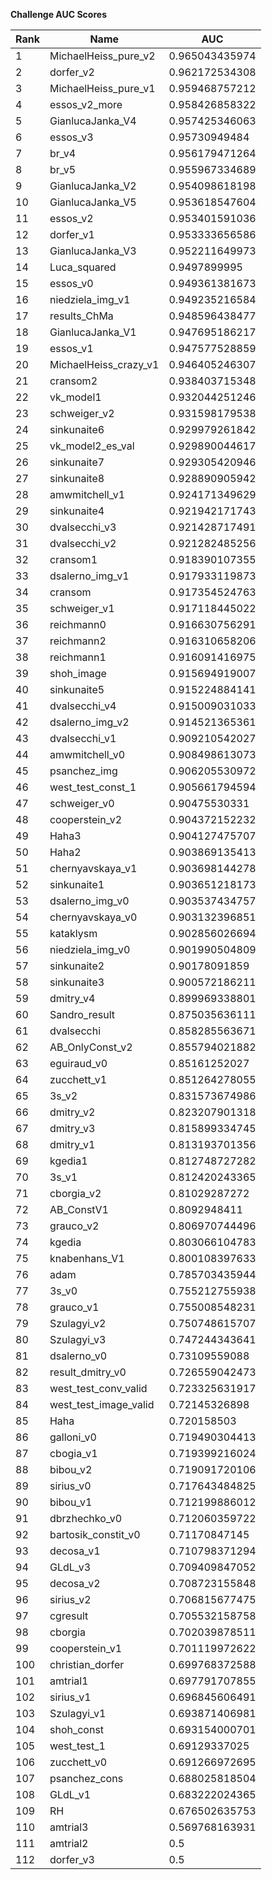 **Challenge AUC Scores**


|Rank|Name|AUC|
|----|-----|---|
|1|MichaelHeiss_pure_v2|0.965043435974| 
|2|dorfer_v2|0.962172534308| 
|3|MichaelHeiss_pure_v1|0.959468757212| 
|4|essos_v2_more|0.958426858322| 
|5|GianlucaJanka_V4|0.957425346063| 
|6|essos_v3|0.95730949484| 
|7|br_v4|0.956179471264| 
|8|br_v5|0.955967334689| 
|9|GianlucaJanka_V2|0.954098618198| 
|10|GianlucaJanka_V5|0.953618547604| 
|11|essos_v2|0.953401591036| 
|12|dorfer_v1|0.953333656586| 
|13|GianlucaJanka_V3|0.952211649973| 
|14|Luca_squared|0.9497899995| 
|15|essos_v0|0.949361381673| 
|16|niedziela_img_v1|0.949235216584| 
|17|results_ChMa|0.948596438477| 
|18|GianlucaJanka_V1|0.947695186217| 
|19|essos_v1|0.947577528859| 
|20|MichaelHeiss_crazy_v1|0.946405246307| 
|21|cransom2|0.938403715348| 
|22|vk_model1|0.932044251246| 
|23|schweiger_v2|0.931598179538| 
|24|sinkunaite6|0.929979261842| 
|25|vk_model2_es_val|0.929890044617| 
|26|sinkunaite7|0.929305420946| 
|27|sinkunaite8|0.928890905942| 
|28|amwmitchell_v1|0.924171349629| 
|29|sinkunaite4|0.921942171743| 
|30|dvalsecchi_v3|0.921428717491| 
|31|dvalsecchi_v2|0.921282485256| 
|32|cransom1|0.918390107355| 
|33|dsalerno_img_v1|0.917933119873| 
|34|cransom|0.917354524763| 
|35|schweiger_v1|0.917118445022| 
|36|reichmann0|0.916630756291| 
|37|reichmann2|0.916310658206| 
|38|reichmann1|0.916091416975| 
|39|shoh_image|0.915694919007| 
|40|sinkunaite5|0.915224884141| 
|41|dvalsecchi_v4|0.915009031033| 
|42|dsalerno_img_v2|0.914521365361| 
|43|dvalsecchi_v1|0.909210542027| 
|44|amwmitchell_v0|0.908498613073| 
|45|psanchez_img|0.906205530972| 
|46|west_test_const_1|0.905661794594| 
|47|schweiger_v0|0.90475530331| 
|48|cooperstein_v2|0.904372152232| 
|49|Haha3|0.904127475707| 
|50|Haha2|0.903869135413| 
|51|chernyavskaya_v1|0.903698144278| 
|52|sinkunaite1|0.903651218173| 
|53|dsalerno_img_v0|0.903537434757| 
|54|chernyavskaya_v0|0.903132396851| 
|55|kataklysm|0.902856026694| 
|56|niedziela_img_v0|0.901990504809| 
|57|sinkunaite2|0.90178091859| 
|58|sinkunaite3|0.900572186211| 
|59|dmitry_v4|0.899969338801| 
|60|Sandro_result|0.875035636111| 
|61|dvalsecchi|0.858285563671| 
|62|AB_OnlyConst_v2|0.855794021882| 
|63|eguiraud_v0|0.85161252027| 
|64|zucchett_v1|0.851264278055| 
|65|3s_v2|0.831573674986| 
|66|dmitry_v2|0.823207901318| 
|67|dmitry_v3|0.815899334745| 
|68|dmitry_v1|0.813193701356| 
|69|kgedia1|0.812748727282| 
|70|3s_v1|0.812420243365| 
|71|cborgia_v2|0.81029287272| 
|72|AB_ConstV1|0.8092948411| 
|73|grauco_v2|0.806970744496| 
|74|kgedia|0.803066104783| 
|75|knabenhans_V1|0.800108397633| 
|76|adam|0.785703435944| 
|77|3s_v0|0.755212755938| 
|78|grauco_v1|0.755008548231| 
|79|Szulagyi_v2|0.750748615707| 
|80|Szulagyi_v3|0.747244343641| 
|81|dsalerno_v0|0.73109559088| 
|82|result_dmitry_v0|0.726559042473| 
|83|west_test_conv_valid|0.723325631917| 
|84|west_test_image_valid|0.72145326898| 
|85|Haha|0.720158503| 
|86|galloni_v0|0.719490304413| 
|87|cbogia_v1|0.719399216024| 
|88|bibou_v2|0.719091720106| 
|89|sirius_v0|0.717643484825| 
|90|bibou_v1|0.712199886012| 
|91|dbrzhechko_v0|0.712060359722| 
|92|bartosik_constit_v0|0.71170847145| 
|93|decosa_v1|0.710798371294| 
|94|GLdL_v3|0.709409847052| 
|95|decosa_v2|0.708723155848| 
|96|sirius_v2|0.706815677475| 
|97|cgresult|0.705532158758| 
|98|cborgia|0.702039878511| 
|99|cooperstein_v1|0.701119972622| 
|100|christian_dorfer|0.699768372588| 
|101|amtrial1|0.697791707855| 
|102|sirius_v1|0.696845606491| 
|103|Szulagyi_v1|0.693871406981| 
|104|shoh_const|0.693154000701| 
|105|west_test_1|0.69129337025| 
|106|zucchett_v0|0.691266972695| 
|107|psanchez_cons|0.688025818504| 
|108|GLdL_v1|0.683222024365| 
|109|RH|0.676502635753| 
|110|amtrial3|0.569768163931| 
|111|amtrial2|0.5| 
|112|dorfer_v3|0.5| 

